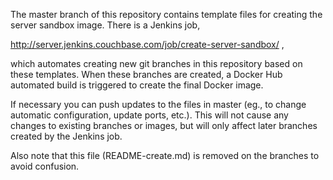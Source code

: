 The master branch of this repository contains template files for creating
the server sandbox image. There is a Jenkins job,

http://server.jenkins.couchbase.com/job/create-server-sandbox/ ,

which automates creating new git branches in this repository based on these
templates. When these branches are created, a Docker Hub automated build
is triggered to create the final Docker image.

If necessary you can push updates to the files in master (eg., to change
automatic configuration, update ports, etc.). This will not cause any
changes to existing branches or images, but will only affect later branches
created by the Jenkins job.

Also note that this file (README-create.md) is removed on the branches to
avoid confusion.
